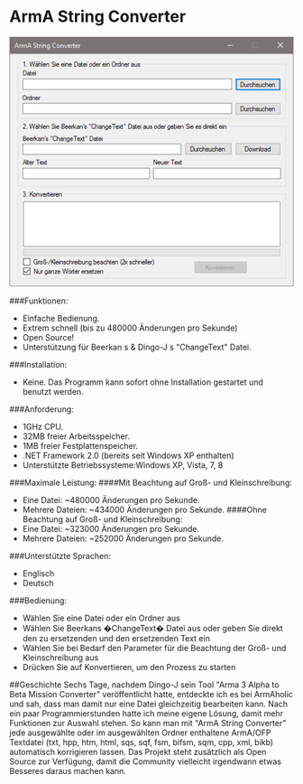﻿# ArmA String Converter
<p align="center">
  <img src="Screenshot.png">
</p>



###Funktionen:
- Einfache Bedienung.
- Extrem schnell (bis zu 480000 Änderungen pro Sekunde)
- Open Source!
- Unterstützung für Beerkan s & Dingo-J s "ChangeText" Datei.

###Installation:
- Keine. Das Programm kann sofort ohne Installation gestartet und benutzt werden.

###Anforderung:
- 1GHz CPU.
- 32MB freier Arbeitsspeicher.
- 1MB freier Festplattenspeicher.
- .NET Framework 2.0 (bereits seit Windows XP enthalten)
- Unterstützte Betriebssysteme:Windows XP, Vista, 7, 8

###Maximale Leistung:
####Mit Beachtung auf Groß- und Kleinschreibung:
- Eine Datei: ~480000 Änderungen pro Sekunde.
- Mehrere Dateien: ~434000 Änderungen pro Sekunde.
####Ohne Beachtung auf Groß- und Kleinschreibung:
- Eine Datei: ~323000 Änderungen pro Sekunde.
- Mehrere Dateien: ~252000 Änderungen pro Sekunde.

###Unterstützte Sprachen:
- Englisch
- Deutsch

###Bedienung:
- Wählen Sie eine Datei oder ein Ordner aus
- Wählen Sie Beerkans �ChangeText� Datei aus oder geben Sie direkt den zu ersetzenden und den ersetzenden Text ein
- Wählen Sie bei Bedarf den Parameter für die Beachtung der Groß- und Kleinschreibung aus
- Drücken Sie auf Konvertieren, um den Prozess zu starten

##Geschichte
Sechs Tage, nachdem Dingo-J sein Tool "Arma 3 Alpha to Beta Mission Converter" veröffentlicht hatte, entdeckte ich es bei ArmAholic und sah, dass man damit nur eine Datei gleichzeitig bearbeiten kann. Nach ein paar Programmierstunden hatte ich meine eigene Lösung, damit mehr Funktionen zur Auswahl stehen. So kann man mit "ArmA String Converter" jede ausgewählte oder im ausgewählten Ordner enthaltene ArmA/OFP Textdatei (txt, hpp, htm, html, sqs, sqf, fsm, bifsm, sqm, cpp, xml, bikb) automatisch korrigieren lassen. Das Projekt steht zusätzlich als Open Source zur Verfügung, damit die Community vielleicht irgendwann etwas Besseres daraus machen kann.
